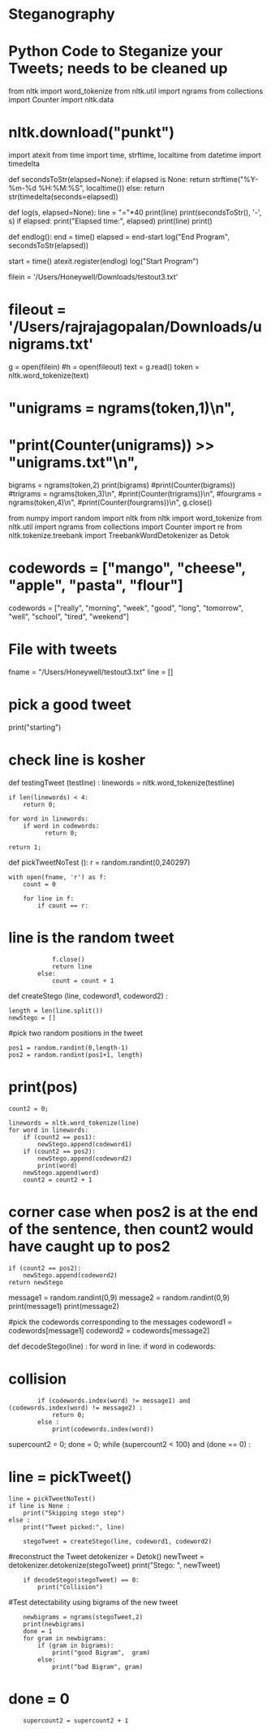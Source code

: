 # Steganography
# Python Code to Steganize your Tweets; needs to be cleaned up

from nltk import word_tokenize
from nltk.util import ngrams
from collections import Counter
import nltk.data 

# nltk.download("punkt")

import atexit
from time import time, strftime, localtime
from datetime import timedelta

def secondsToStr(elapsed=None):
    if elapsed is None:
        return strftime("%Y-%m-%d %H:%M:%S", localtime())
    else:
        return str(timedelta(seconds=elapsed))

def log(s, elapsed=None):
    line = "="*40
    print(line)
    print(secondsToStr(), '-', s)
    if elapsed:
        print("Elapsed time:", elapsed)
    print(line)
    print()

def endlog():
    end = time()
    elapsed = end-start
    log("End Program", secondsToStr(elapsed))

start = time()
atexit.register(endlog)
log("Start Program")



 
filein = '/Users/Honeywell/Downloads/testout3.txt'
# fileout = '/Users/rajrajagopalan/Downloads/unigrams.txt'
g = open(filein)
#h = open(fileout)
text = g.read()
token = nltk.word_tokenize(text)
#    "unigrams = ngrams(token,1)\n",
#    "print(Counter(unigrams)) >> \"unigrams.txt\"\n",
bigrams = ngrams(token,2)
print(bigrams)
#print(Counter(bigrams))
#trigrams = ngrams(token,3)\n",
#print(Counter(trigrams))\n",
#fourgrams = ngrams(token,4)\n",
#print(Counter(fourgrams))\n",
g.close()
    
    
from numpy import random
import nltk
from nltk import word_tokenize
from nltk.util import ngrams
from collections import Counter
import re
from nltk.tokenize.treebank import TreebankWordDetokenizer as Detok

# codewords = ["mango", "cheese", "apple", "pasta", "flour"]

codewords = ["really", "morning", "week", "good", "long", "tomorrow", "well", "school", "tired", "weekend"]
# File with tweets
fname = "/Users/Honeywell/testout3.txt"
line = []
# pick a good tweet
print("starting")

#  check line is kosher

def testingTweet (testline) :
    linewords = nltk.word_tokenize(testline)            

    if len(linewords) < 4:
        return 0;
    
    for word in linewords:
        if word in codewords:
              return 0;

    return 1;


def pickTweetNoTest ():
    r = random.randint(0,240297)

    with open(fname, 'r') as f:
        count = 0

        for line in f:
            if count == r:
# line is the random tweet
                f.close()
                return line
            else:
                count = count + 1
        
    
    
def createStego (line, codeword1, codeword2) :

    length = len(line.split())
    newStego = []
#pick two random positions in the tweet
            
    pos1 = random.randint(0,length-1)
    pos2 = random.randint(pos1+1, length)
#            print(pos)
    count2 = 0;
    
    linewords = nltk.word_tokenize(line)
    for word in linewords:
        if (count2 == pos1):
            newStego.append(codeword1)
        if (count2 == pos2):
            newStego.append(codeword2)
            print(word)     
        newStego.append(word)
        count2 = count2 + 1
    
# corner case when pos2 is at the end of the sentence, then count2 would have caught up to pos2
    
    if (count2 == pos2):
        newStego.append(codeword2)
    return newStego

message1 = random.randint(0,9)
message2 = random.randint(0,9)
print(message1)
print(message2)

#pick the codewords corresponding to the messages
codeword1 = codewords[message1]
codeword2 = codewords[message2]

def decodeStego(line) :
    for word in line:
        if word in codewords:
# collision
            if (codewords.index(word) != message1) and (codewords.index(word) != message2) :
                return 0;
            else :
                print(codewords.index(word))


supercount2 = 0;
done = 0;
while (supercount2 < 100) and (done == 0) :

#    line = pickTweet()
    line = pickTweetNoTest()
    if line is None :
        print("Skipping stego step")
    else :
        print("Tweet picked:", line)

        stegoTweet = createStego(line, codeword1, codeword2)


#reconstruct the Tweet 
        detokenizer = Detok()
        newTweet = detokenizer.detokenize(stegoTweet)
        print("Stego: ", newTweet)

        if decodeStego(stegoTweet) == 0:
            print("Collision")


#Test detectability using bigrams of the new tweet

        newbigrams = ngrams(stegoTweet,2)
        print(newbigrams)
        done = 1
        for gram in newbigrams:
            if (gram in bigrams):
                print("good Bigram",  gram)
            else:
                print("bad Bigram", gram)
#                done = 0
        supercount2 = supercount2 + 1
